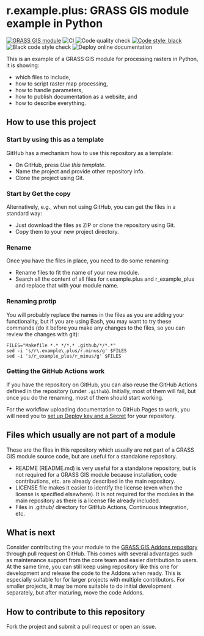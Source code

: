 # r.example.plus: GRASS GIS module example in Python

[![GRASS GIS module](https://img.shields.io/badge/GRASS%20GIS-module-%23009000)](https://grass.osgeo.org/)
![CI](https://github.com/wenzeslaus/r.example.plus/workflows/CI/badge.svg)
![Code quality check](https://github.com/wenzeslaus/r.example.plus/workflows/Code%20quality%20check/badge.svg)
[![Code style: black](https://img.shields.io/badge/code%20style-black-000000.svg)](https://github.com/psf/black)
![Black code style check](https://github.com/wenzeslaus/r.example.plus/workflows/Black%20code%20style%20check/badge.svg)
![Deploy online documentation](https://github.com/wenzeslaus/r.example.plus/workflows/Deploy%20online%20documentation/badge.svg)

This is an example of a GRASS GIS module for processing rasters in Python,
it is showing:
* which files to include,
* how to script raster map processing,
* how to handle parameters,
* how to publish documentation as a website, and
* how to describe everything.

## How to use this project

### Start by using this as a template

GitHub has a mechanism how to use this repository as a template:

* On GitHub, press *Use this template*.
* Name the project and provide other repository info.
* Clone the project using Git.

### Start by Get the copy

Alternatively, e.g., when not using GitHub, you can get the files in
a standard way:

* Just download the files as ZIP or clone the repository using Git.
* Copy them to your new project directory.

### Rename

Once you have the files in place, you need to do some renaming:

* Rename files to fit the name of your new module.
* Search all the content of all files for r.example.plus and
  r_example_plus and replace that with your module name.

### Renaming protip

You will probably replace the names in the files as you are adding your
functionality, but if you are using Bash, you may want to try these
commands (do it before you make any changes to the files, so you can
review the changes with git):

```
FILES="Makefile *.* */*.* .github/*/*.*"
sed -i 's/r\.example\.plus/r.minus/g' $FILES
sed -i 's/r_example_plus/r_minus/g' $FILES
```

### Getting the GitHub Actions work

If you have the repository on GitHub, you can also reuse the GitHub
Actions defined in the repository (under `.github`). Initially, most of
them will fail, but once you do the renaming, most of them should start
working.

For the workflow uploading documentation to GitHub Pages to
work, you will need you to
[set up Deploy key and a Secret](https://github.com/marketplace/actions/github-pages-action#1-add-ssh-deploy-key)
for your repository.

## Files which usually are not part of a module

These are the files in this repository which usually are not part of
a GRASS GIS module source code, but are useful for a standalone repository.

* README (README.md) is very useful for a standalone repository,
  but is not required for a GRASS GIS module because installation,
  code contributions, etc. are already described in the main repository.
* LICENSE file makes it easier to identify the license (even when the
  license is specified elsewhere). It is not required for the modules
  in the main repository as there is a license file already included.
* Files in .github/ directory for GitHub Actions, Continuous Integration, etc.

## What is next

Consider contributing the your module to the
[GRASS GIS Addons repository](https://grass.osgeo.org/development/code-submission/)
through pull request on GitHub.
This comes with several advantages such as maintenance support
from the core team and easier distribution to users.
At the same time, you can still keep using
repository like this one for development and release the
code to the Addons when ready. This is especially suitable for
for larger projects with multiple contributors.
For smaller projects, it may be more suitable to do initial
development separately, but after maturing, move the code Addons.

## How to contribute to this repository

Fork the project and submit a pull request or open an issue.
